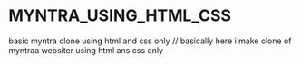 # MYNTRA_USING_HTML_CSS
basic myntra clone using html and css only
// basically here i make clone of myntraa websiter using html ans css only 
